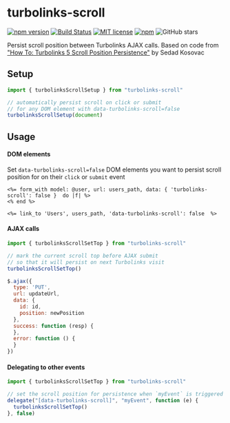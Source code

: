 # turbolinks-scroll
[![npm version](https://badge.fury.io/js/turbolinks-scroll.svg)](https://badge.fury.io/js/turbolinks-scroll) [![Build Status](https://travis-ci.org/szTheory/turbolinks-scroll.svg?branch=master)](https://travis-ci.org/szTheory/turbolinks-scroll) [![MIT license](https://img.shields.io/badge/License-MIT-blue.svg)](https://lbesson.mit-license.org/) [![npm](https://img.shields.io/npm/dt/turbolinks-scroll)](https://www.npmjs.com/package/turbolinks-scroll) ![GitHub stars](https://img.shields.io/github/stars/szTheory/turbolinks-scroll?style=social)

Persist scroll position between Turbolinks AJAX calls. Based on code from ["How To: Turbolinks 5 Scroll Position Persistence"](https://medium.com/@kosovacsedad/how-to-turbolinks-5-scroll-position-persistence-6e4435a60b2e) by Sedad Kosovac


## Setup

```Javascript
import { turbolinksScrollSetup } from "turbolinks-scroll"

// automatically persist scroll on click or submit
// for any DOM element with data-turbolinks-scroll=false
turbolinksScrollSetup(document)
```

## Usage

#### DOM elements

Set `data-turbolinks-scroll=false` DOM elements you want to persist scroll position for on their `click` or `submit` event

```erb
<%= form_with model: @user, url: users_path, data: { 'turbolinks-scroll': false }  do |f| %>
<% end %>

<%= link_to 'Users', users_path, 'data-turbolinks-scroll': false  %>
```

#### AJAX calls

```JavaScript
import { turbolinksScrollSetTop } from "turbolinks-scroll"

// mark the current scroll top before AJAX submit
// so that it will persist on next Turbolinks visit
turbolinksScrollSetTop()

$.ajax({
  type: 'PUT',
  url: updateUrl,
  data: {
    id: id,
    position: newPosition
  },
  success: function (resp) {
  },
  error: function () {
  }
})
```

#### Delegating to other events

```JavaScript
import { turbolinksScrollSetTop } from "turbolinks-scroll"

// set the scroll position for persistence when `myEvent` is triggered
delegate("[data-turbolinks-scroll]", "myEvent", function (e) {
  turbolinksScrollSetTop()
}, false)
```
